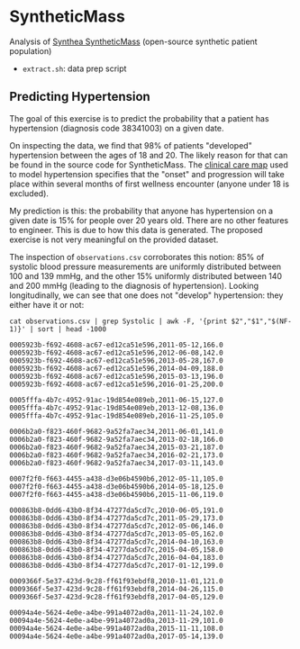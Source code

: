 # SyntheticMass
Analysis of [Synthea SyntheticMass](https://synthea.mitre.org/downloads) (open-source synthetic patient population)

* `extract.sh`: data prep script

## Predicting Hypertension

The goal of this exercise is to predict the probability that a patient has hypertension (diagnosis code 38341003) on a given date.

On inspecting the data, we find that 98% of patients "developed" hypertension between the ages of 18 and 20.  The likely reason for that can be found in the source code for SyntheticMass.  The [clinical care map](https://github.com/synthetichealth/synthea/blob/master/src/main/resources/modules/hypertension.json) used to model hypertension specifies that the "onset" and progression will take place within several months of first wellness encounter (anyone under 18 is excluded).

My prediction is this: the probability that anyone has hypertension on a given date is 15% for people over 20 years old.  There are no other features to engineer.  This is due to how this data is generated.  The proposed exercise is not very meaningful on the provided dataset.

The inspection of `observations.csv` corroborates this notion: 85% of systolic blood pressure measurements are uniformly distributed between 100 and 139 mmHg, and the other 15% uniformly distributed between 140 and 200 mmHg (leading to the diagnosis of hypertension).  Looking longitudinally, we can see that one does not "develop" hypertension: they either have it or not:

```
cat observations.csv | grep Systolic | awk -F, '{print $2","$1","$(NF-1)}' | sort | head -1000

0005923b-f692-4608-ac67-ed12ca51e596,2011-05-12,166.0
0005923b-f692-4608-ac67-ed12ca51e596,2012-06-08,142.0
0005923b-f692-4608-ac67-ed12ca51e596,2013-05-28,167.0
0005923b-f692-4608-ac67-ed12ca51e596,2014-04-09,188.0
0005923b-f692-4608-ac67-ed12ca51e596,2015-03-13,196.0
0005923b-f692-4608-ac67-ed12ca51e596,2016-01-25,200.0

0005fffa-4b7c-4952-91ac-19d854e089eb,2011-06-15,127.0
0005fffa-4b7c-4952-91ac-19d854e089eb,2013-12-08,136.0
0005fffa-4b7c-4952-91ac-19d854e089eb,2016-11-25,105.0

0006b2a0-f823-460f-9682-9a52fa7aec34,2011-06-01,141.0
0006b2a0-f823-460f-9682-9a52fa7aec34,2013-02-18,166.0
0006b2a0-f823-460f-9682-9a52fa7aec34,2015-03-21,187.0
0006b2a0-f823-460f-9682-9a52fa7aec34,2016-02-21,173.0
0006b2a0-f823-460f-9682-9a52fa7aec34,2017-03-11,143.0

0007f2f0-f663-4455-a438-d3e06b4590b6,2012-05-11,105.0
0007f2f0-f663-4455-a438-d3e06b4590b6,2014-05-18,125.0
0007f2f0-f663-4455-a438-d3e06b4590b6,2015-11-06,119.0

000863b8-0dd6-43b0-8f34-47277da5cd7c,2010-06-05,191.0
000863b8-0dd6-43b0-8f34-47277da5cd7c,2011-05-29,173.0
000863b8-0dd6-43b0-8f34-47277da5cd7c,2012-05-06,146.0
000863b8-0dd6-43b0-8f34-47277da5cd7c,2013-05-05,162.0
000863b8-0dd6-43b0-8f34-47277da5cd7c,2014-04-10,163.0
000863b8-0dd6-43b0-8f34-47277da5cd7c,2015-04-05,158.0
000863b8-0dd6-43b0-8f34-47277da5cd7c,2016-04-04,183.0
000863b8-0dd6-43b0-8f34-47277da5cd7c,2017-01-12,199.0

0009366f-5e37-423d-9c28-ff61f93ebdf8,2010-11-01,121.0
0009366f-5e37-423d-9c28-ff61f93ebdf8,2014-04-26,115.0
0009366f-5e37-423d-9c28-ff61f93ebdf8,2017-04-05,129.0

00094a4e-5624-4e0e-a4be-991a4072ad0a,2011-11-24,102.0
00094a4e-5624-4e0e-a4be-991a4072ad0a,2013-11-29,101.0
00094a4e-5624-4e0e-a4be-991a4072ad0a,2015-11-11,108.0
00094a4e-5624-4e0e-a4be-991a4072ad0a,2017-05-14,139.0
```
